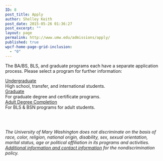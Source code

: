 ```yaml
---
ID: 8
post_title: Apply
author: Shelley Keith
post_date: 2015-05-26 01:36:27
post_excerpt: ""
layout: page
permalink: http://www.umw.edu/admissions/apply/
published: true
wpcf-home-page-grid-inclusion:
  - "0"
---
```

The BA/BS, BLS, and graduate programs each have a separate application process. Please select a program for further information:
<div class="one-third first">
<div class="CTAbutton CTAdkgreen" style="font-size: 1em"><a href="/admissions/apply/undergraduate-application/">Undergraduate</a></div>
High school, transfer, and international students.

</div>
<div class="one-third">
<div class="CTAbutton CTAburgundy" style="font-size: 1em"><a href="https://www.applyweb.com/umw/menu.html">Graduate</a></div>
For graduate degree and certificate programs.

</div>
<div class="one-third">
<div class=" CTAbutton CTAorange" style="font-size: 1em"><a href="https://www.applyweb.com/umw/">Adult Degree Completion</a></div>
For BLS &amp; BSN programs for adult students.

</div>
&nbsp;

&nbsp;
<div class="one-third">

<em>The University of Mary Washington does not discriminate on the basis of race, color, religion, national origin, disability, sex, sexual orientation, marital status, age or political affiliation in its programs and activities. <a href="http://www.umw.edu/admissions/wp-content/uploads/sites/6/2015/05/Combined-Notice-of-Nondiscrimination.docx">Additional information and contact information</a> for the nondiscrimination policy. </em>

</div>